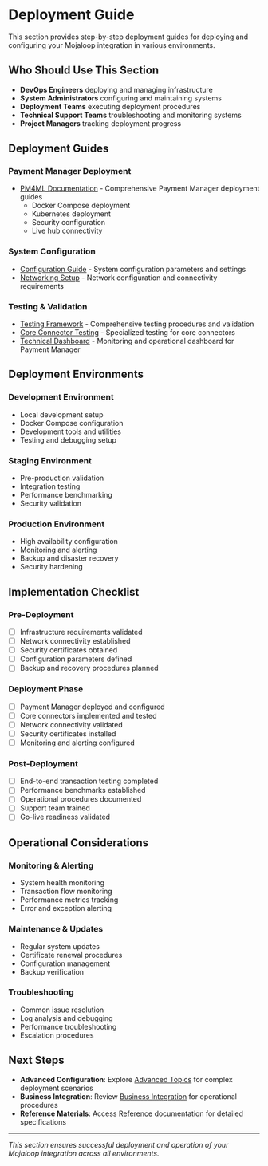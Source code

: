 # Deployment Guide

This section provides step-by-step deployment guides for deploying and configuring your Mojaloop integration in various environments.

## Who Should Use This Section

- **DevOps Engineers** deploying and managing infrastructure
- **System Administrators** configuring and maintaining systems
- **Deployment Teams** executing deployment procedures
- **Technical Support Teams** troubleshooting and monitoring systems
- **Project Managers** tracking deployment progress

## Deployment Guides

### Payment Manager Deployment
- [PM4ML Documentation](./PM4ML_Docs/) - Comprehensive Payment Manager deployment guides
  - Docker Compose deployment
  - Kubernetes deployment  
  - Security configuration
  - Live hub connectivity

### System Configuration
- [Configuration Guide](/technical-reference/Configuration.md) - System configuration parameters and settings
- [Networking Setup](/technical-reference/Networking.md) - Network configuration and connectivity requirements

### Testing & Validation
- [Testing Framework](/technical-reference/Testing.md) - Comprehensive testing procedures and validation
- [Core Connector Testing](./CoreConnectorTestingHarness.md) - Specialized testing for core connectors
- [Technical Dashboard](/payment-manager-guide/PM4MLTechnicalDashboard.md) - Monitoring and operational dashboard for Payment Manager

## Deployment Environments

### Development Environment
- Local development setup
- Docker Compose configuration
- Development tools and utilities
- Testing and debugging setup

### Staging Environment  
- Pre-production validation
- Integration testing
- Performance benchmarking
- Security validation

### Production Environment
- High availability configuration
- Monitoring and alerting
- Backup and disaster recovery
- Security hardening

## Implementation Checklist

### Pre-Deployment
- [ ] Infrastructure requirements validated
- [ ] Network connectivity established
- [ ] Security certificates obtained
- [ ] Configuration parameters defined
- [ ] Backup and recovery procedures planned

### Deployment Phase
- [ ] Payment Manager deployed and configured
- [ ] Core connectors implemented and tested
- [ ] Network connectivity validated
- [ ] Security certificates installed
- [ ] Monitoring and alerting configured

### Post-Deployment
- [ ] End-to-end transaction testing completed
- [ ] Performance benchmarks established
- [ ] Operational procedures documented
- [ ] Support team trained
- [ ] Go-live readiness validated

## Operational Considerations

### Monitoring & Alerting
- System health monitoring
- Transaction flow monitoring  
- Performance metrics tracking
- Error and exception alerting

### Maintenance & Updates
- Regular system updates
- Certificate renewal procedures
- Configuration management
- Backup verification

### Troubleshooting
- Common issue resolution
- Log analysis and debugging
- Performance troubleshooting
- Escalation procedures

## Next Steps

- **Advanced Configuration**: Explore [Advanced Topics](../advanced-topics/) for complex deployment scenarios
- **Business Integration**: Review [Business Integration](../business-integration/) for operational procedures
- **Reference Materials**: Access [Reference](../reference/) documentation for detailed specifications

---

*This section ensures successful deployment and operation of your Mojaloop integration across all environments.*
